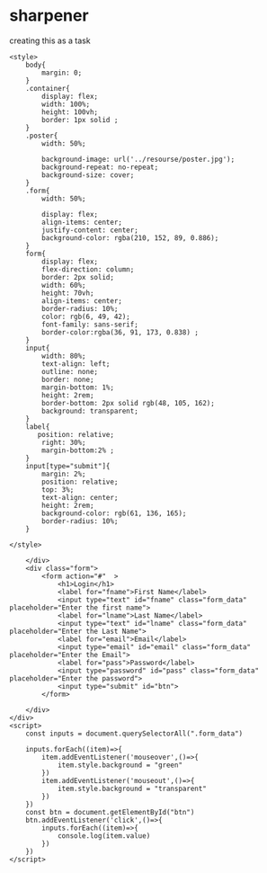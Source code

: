 # sharpener
creating this as a task

<!DOCTYPE html>
<html lang="en">
<head>
    <meta charset="UTF-8">
    <meta name="viewport" content="width=device-width, initial-scale=1.0">
    <title>Document</title>

    <style>
        body{
            margin: 0;
        }
        .container{
            display: flex;
            width: 100%;
            height: 100vh;
            border: 1px solid ;
        }
        .poster{
            width: 50%;
           
            background-image: url('../resourse/poster.jpg');
            background-repeat: no-repeat;
            background-size: cover;
        }
        .form{
            width: 50%;
           
            display: flex;
            align-items: center;
            justify-content: center;
            background-color: rgba(210, 152, 89, 0.886);
        }
        form{
            display: flex;
            flex-direction: column;
            border: 2px solid;
            width: 60%;
            height: 70vh;
            align-items: center;
            border-radius: 10%;
            color: rgb(6, 49, 42);
            font-family: sans-serif;
            border-color:rgba(36, 91, 173, 0.838) ;
        }
        input{
            width: 80%;
            text-align: left;
            outline: none;
            border: none;
            margin-bottom: 1%;
            height: 2rem;
            border-bottom: 2px solid rgb(48, 105, 162);
            background: transparent;
        }   
        label{
           position: relative;
            right: 30%;
            margin-bottom:2% ;
        }
        input[type="submit"]{
            margin: 2%;
            position: relative;
            top: 3%;
            text-align: center;
            height: 2rem;
            background-color: rgb(61, 136, 165);
            border-radius: 10%;
        }

    </style>
</head>
<body>
    <div class="container">
        <div class="poster">

        </div>
        <div class="form">
            <form action="#"  >
                <h1>Login</h1>
                <label for="fname">First Name</label>
                <input type="text" id="fname" class="form_data" placeholder="Enter the first name">
                <label for="lname">Last Name</label>
                <input type="text" id="lname" class="form_data" placeholder="Enter the Last Name">
                <label for="email">Email</label>
                <input type="email" id="email" class="form_data" placeholder="Enter the Email">
                <label for="pass">Password</label>
                <input type="password" id="pass" class="form_data" placeholder="Enter the password">
                <input type="submit" id="btn">
            </form>
        
        </div>
    </div>
    <script>
        const inputs = document.querySelectorAll(".form_data")
        
        inputs.forEach((item)=>{
            item.addEventListener('mouseover',()=>{
                item.style.background = "green"
            })
            item.addEventListener('mouseout',()=>{
                item.style.background = "transparent"
            })
        })
        const btn = document.getElementById("btn")
        btn.addEventListener('click',()=>{
            inputs.forEach((item)=>{
                console.log(item.value)
            })
        })
    </script>
</body>
</html>

